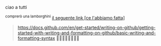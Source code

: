 ciao a tutti

<sup> comprerò una lamborghini</sup>
<ins> 
il seguente link [ce l'abbiamo fatta]
>https://docs.github.com/en/get-started/writing-on-github/getting-started-with-writing-and-formatting-on-github/basic-writing-and-formatting-syntax
>👨‍🦰👩‍🦱💥💥💥💥
